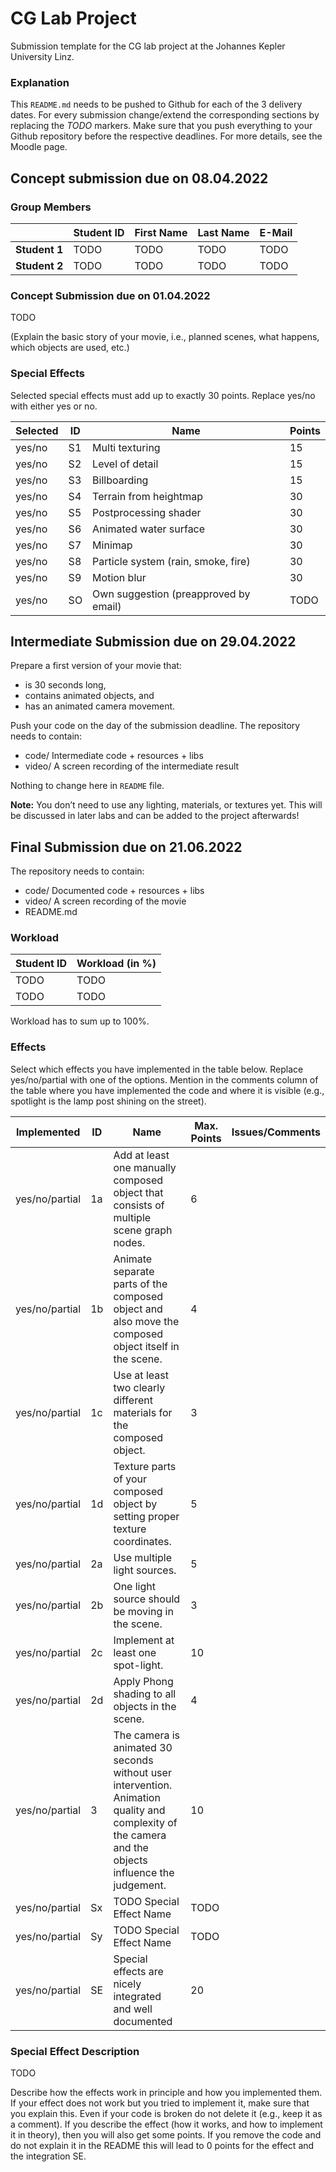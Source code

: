 # CG Lab Project

Submission template for the CG lab project at the Johannes Kepler University Linz.

### Explanation

This `README.md` needs to be pushed to Github for each of the 3 delivery dates.
For every submission change/extend the corresponding sections by replacing the *TODO* markers. Make sure that you push everything to your Github repository before the respective deadlines. For more details, see the Moodle page.

## Concept submission due on 08.04.2022

### Group Members

|               | Student ID    | First Name  | Last Name      | E-Mail         |
|---------------|---------------|-------------|----------------|----------------|
| **Student 1** | TODO          | TODO        | TODO           | TODO           |
| **Student 2** | TODO          | TODO        | TODO           | TODO           |

### Concept Submission due on 01.04.2022

TODO

(Explain the basic story of your movie, i.e., planned scenes, what happens, which objects are used, etc.)

### Special Effects

Selected special effects must add up to exactly 30 points. Replace yes/no with either yes or no.

| Selected   | ID | Name                                  | Points |
|------------|----|---------------------------------------|--------|
| yes/no     | S1 | Multi texturing                       | 15     |  
| yes/no     | S2 | Level of detail                       | 15     |
| yes/no     | S3 | Billboarding                          | 15     |
| yes/no     | S4 | Terrain from heightmap                | 30     |
| yes/no     | S5 | Postprocessing shader                 | 30     |
| yes/no     | S6 | Animated water surface                | 30     |
| yes/no     | S7 | Minimap                               | 30     |
| yes/no     | S8 | Particle system (rain, smoke, fire)   | 30     |
| yes/no     | S9 | Motion blur                           | 30     |
| yes/no     | SO | Own suggestion (preapproved by email) | TODO   |

## Intermediate Submission due on 29.04.2022

Prepare a first version of your movie that:
 * is 30 seconds long,
 * contains animated objects, and
 * has an animated camera movement. 

Push your code on the day of the submission deadline. 
The repository needs to contain:
  * code/ Intermediate code + resources + libs
  * video/ A screen recording of the intermediate result

Nothing to change here in `README` file.

**Note:** You don’t need to use any lighting, materials, or textures yet. This will be discussed in later labs and can be added to the project afterwards!

## Final Submission due on 21.06.2022

The repository needs to contain:
  * code/ Documented code + resources + libs
  * video/ A screen recording of the movie
  * README.md


### Workload

| Student ID     | Workload (in %) |
| ---------------|-----------------|
| TODO           | TODO            |
| TODO           | TODO            |

Workload has to sum up to 100%.

### Effects

Select which effects you have implemented in the table below. Replace yes/no/partial with one of the options.
Mention in the comments column of the table where you have implemented the code and where it is visible (e.g., spotlight is the lamp post shining on the street). 

| Implemented    | ID | Name                                                                                                   | Max. Points | Issues/Comments |
|----------------|----|--------------------------------------------------------------------------------------------------------|-------------|-----------------|
| yes/no/partial | 1a | Add at least one manually composed object that consists of multiple scene graph nodes.                 | 6           |                 |
| yes/no/partial | 1b | Animate separate parts of the composed object and also move the composed object itself in the scene.   | 4           |                 |
| yes/no/partial | 1c | Use at least two clearly different materials for the composed object.                                  | 3           |                 |
| yes/no/partial | 1d | Texture parts of your composed object by setting proper texture coordinates.                           | 5           |                 |
| yes/no/partial | 2a | Use multiple light sources.                                                                            | 5           |                 |
| yes/no/partial | 2b | One light source should be moving in the scene.                                                        | 3           |                 |
| yes/no/partial | 2c | Implement at least one spot-light.                                                                     | 10          |                 |
| yes/no/partial | 2d | Apply Phong shading to all objects in the scene.                                                       | 4           |                 |
| yes/no/partial | 3  | The camera is animated 30 seconds without user intervention. Animation quality and complexity of the camera and the objects influence the judgement.                                                                       | 10           |                 |
| yes/no/partial | Sx | TODO Special Effect Name                                                                               | TODO        |                 |
| yes/no/partial | Sy | TODO Special Effect Name                                                                               | TODO        |                 |
| yes/no/partial | SE | Special effects are nicely integrated and well documented                                              | 20          |                 |

### Special Effect Description

TODO

Describe how the effects work in principle and how you implemented them. If your effect does not work but you tried to implement it, make sure that you explain this. Even if your code is broken do not delete it (e.g., keep it as a comment). If you describe the effect (how it works, and how to implement it in theory), then you will also get some points. If you remove the code and do not explain it in the README this will lead to 0 points for the effect and the integration SE.

